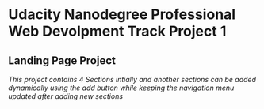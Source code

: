 # Udacity Nanodegree Professional Web Devolpment Track Project 1

## Landing Page Project

*This project contains 4 Sections intially and another sections can be added dynamically using the add button while keeping the navigation menu updated after adding new sections*

